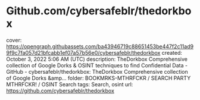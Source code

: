 # Github.com/cybersafeblr/thedorkbox

cover: https://opengraph.githubassets.com/ba43946719c88651453be447f2c11ad99f9c7fa057d21bfcabb1ef07a57b56e0/cybersafeblr/thedorkbox
created: October 3, 2022 5:06 AM (UTC)
description: TheDorkbox Comprehensive collection of Google Dorks & OSINT techniques to find Confidential Data - GitHub - cybersafeblr/thedorkbox: TheDorkbox Comprehensive collection of Google Dorks &amp...
folder: BOOKMRKS-MTHRFCKR / SEARCH PARTY MTHRFCKR! / OSINT Search
tags: Search, osint
url: https://github.com/cybersafeblr/thedorkbox